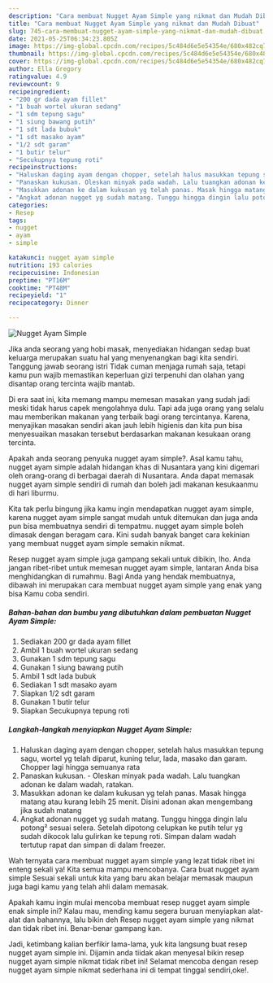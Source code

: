 ```yaml
---
description: "Cara membuat Nugget Ayam Simple yang nikmat dan Mudah Dibuat"
title: "Cara membuat Nugget Ayam Simple yang nikmat dan Mudah Dibuat"
slug: 745-cara-membuat-nugget-ayam-simple-yang-nikmat-dan-mudah-dibuat
date: 2021-05-25T06:34:23.805Z
image: https://img-global.cpcdn.com/recipes/5c484d6e5e54354e/680x482cq70/nugget-ayam-simple-foto-resep-utama.jpg
thumbnail: https://img-global.cpcdn.com/recipes/5c484d6e5e54354e/680x482cq70/nugget-ayam-simple-foto-resep-utama.jpg
cover: https://img-global.cpcdn.com/recipes/5c484d6e5e54354e/680x482cq70/nugget-ayam-simple-foto-resep-utama.jpg
author: Ella Gregory
ratingvalue: 4.9
reviewcount: 9
recipeingredient:
- "200 gr dada ayam fillet"
- "1 buah wortel ukuran sedang"
- "1 sdm tepung sagu"
- "1 siung bawang putih"
- "1 sdt lada bubuk"
- "1 sdt masako ayam"
- "1/2 sdt garam"
- "1 butir telur"
- "Secukupnya tepung roti"
recipeinstructions:
- "Haluskan daging ayam dengan chopper, setelah halus masukkan tepung sagu, wortel yg telah diparut, kuning telur, lada, masako dan garam. Chopper lagi hingga semuanya rata"
- "Panaskan kukusan. Oleskan minyak pada wadah. Lalu tuangkan adonan ke dalam wadah, ratakan."
- "Masukkan adonan ke dalam kukusan yg telah panas. Masak hingga matang atau kurang lebih 25 menit. Disini adonan akan mengembang jika sudah matang"
- "Angkat adonan nugget yg sudah matang. Tunggu hingga dingin lalu potong² sesuai selera. Setelah dipotong celupkan ke putih telur yg sudah dikocok lalu gulirkan ke tepung roti. Simpan dalam wadah tertutup rapat dan simpan di dalam freezer."
categories:
- Resep
tags:
- nugget
- ayam
- simple

katakunci: nugget ayam simple 
nutrition: 193 calories
recipecuisine: Indonesian
preptime: "PT16M"
cooktime: "PT48M"
recipeyield: "1"
recipecategory: Dinner

---
```



![Nugget Ayam Simple](https://img-global.cpcdn.com/recipes/5c484d6e5e54354e/680x482cq70/nugget-ayam-simple-foto-resep-utama.jpg)

Jika anda seorang yang hobi masak, menyediakan hidangan sedap buat keluarga merupakan suatu hal yang menyenangkan bagi kita sendiri. Tanggung jawab seorang istri Tidak cuman menjaga rumah saja, tetapi kamu pun wajib memastikan keperluan gizi terpenuhi dan olahan yang disantap orang tercinta wajib mantab.

Di era  saat ini, kita memang mampu memesan masakan yang sudah jadi meski tidak harus capek mengolahnya dulu. Tapi ada juga orang yang selalu mau memberikan makanan yang terbaik bagi orang tercintanya. Karena, menyajikan masakan sendiri akan jauh lebih higienis dan kita pun bisa menyesuaikan masakan tersebut berdasarkan makanan kesukaan orang tercinta. 



Apakah anda seorang penyuka nugget ayam simple?. Asal kamu tahu, nugget ayam simple adalah hidangan khas di Nusantara yang kini digemari oleh orang-orang di berbagai daerah di Nusantara. Anda dapat memasak nugget ayam simple sendiri di rumah dan boleh jadi makanan kesukaanmu di hari liburmu.

Kita tak perlu bingung jika kamu ingin mendapatkan nugget ayam simple, karena nugget ayam simple sangat mudah untuk ditemukan dan juga anda pun bisa membuatnya sendiri di tempatmu. nugget ayam simple boleh dimasak dengan beragam cara. Kini sudah banyak banget cara kekinian yang membuat nugget ayam simple semakin nikmat.

Resep nugget ayam simple juga gampang sekali untuk dibikin, lho. Anda jangan ribet-ribet untuk memesan nugget ayam simple, lantaran Anda bisa menghidangkan di rumahmu. Bagi Anda yang hendak membuatnya, dibawah ini merupakan cara membuat nugget ayam simple yang enak yang bisa Kamu coba sendiri.

<!--inarticleads1-->

##### Bahan-bahan dan bumbu yang dibutuhkan dalam pembuatan Nugget Ayam Simple:

1. Sediakan 200 gr dada ayam fillet
1. Ambil 1 buah wortel ukuran sedang
1. Gunakan 1 sdm tepung sagu
1. Gunakan 1 siung bawang putih
1. Ambil 1 sdt lada bubuk
1. Sediakan 1 sdt masako ayam
1. Siapkan 1/2 sdt garam
1. Gunakan 1 butir telur
1. Siapkan Secukupnya tepung roti




<!--inarticleads2-->

##### Langkah-langkah menyiapkan Nugget Ayam Simple:

1. Haluskan daging ayam dengan chopper, setelah halus masukkan tepung sagu, wortel yg telah diparut, kuning telur, lada, masako dan garam. Chopper lagi hingga semuanya rata
1. Panaskan kukusan. - Oleskan minyak pada wadah. Lalu tuangkan adonan ke dalam wadah, ratakan.
1. Masukkan adonan ke dalam kukusan yg telah panas. Masak hingga matang atau kurang lebih 25 menit. Disini adonan akan mengembang jika sudah matang
1. Angkat adonan nugget yg sudah matang. Tunggu hingga dingin lalu potong² sesuai selera. Setelah dipotong celupkan ke putih telur yg sudah dikocok lalu gulirkan ke tepung roti. Simpan dalam wadah tertutup rapat dan simpan di dalam freezer.




Wah ternyata cara membuat nugget ayam simple yang lezat tidak ribet ini enteng sekali ya! Kita semua mampu mencobanya. Cara buat nugget ayam simple Sesuai sekali untuk kita yang baru akan belajar memasak maupun juga bagi kamu yang telah ahli dalam memasak.

Apakah kamu ingin mulai mencoba membuat resep nugget ayam simple enak simple ini? Kalau mau, mending kamu segera buruan menyiapkan alat-alat dan bahannya, lalu bikin deh Resep nugget ayam simple yang nikmat dan tidak ribet ini. Benar-benar gampang kan. 

Jadi, ketimbang kalian berfikir lama-lama, yuk kita langsung buat resep nugget ayam simple ini. Dijamin anda tiidak akan menyesal bikin resep nugget ayam simple nikmat tidak ribet ini! Selamat mencoba dengan resep nugget ayam simple nikmat sederhana ini di tempat tinggal sendiri,oke!.

